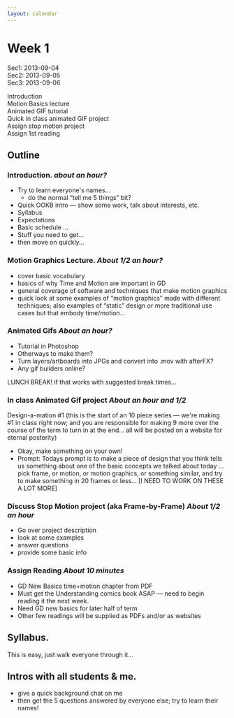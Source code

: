 ```yaml
---
layout: calendar
---
```


# Week 1

Sec1: 2013-09-04  
Sec2: 2013-09-05  
Sec3: 2013-09-06  

Introduction  
Motion Basics lecture  
Animated GIF tutorial  
Quick in class animated GIF project  
Assign stop motion project  
Assign 1st reading  

## Outline

### Introduction. _about an hour?_
- Try to learn everyone's names…
	* do the normal “tell me 5 things” bit?
- Quick OOKB intro — show some work, talk about interests, etc.
- Syllabus
- Expectations
- Basic schedule …
- Stuff you need to get…
- then move on quickly…

### Motion Graphics Lecture. _About 1/2 an hour?_
- cover basic vocabulary
- basics of why Time and Motion are important in GD
- general coverage of software and techniques that make motion graphics
- quick look at some examples of “motion graphics” made with different techniques; also examples of “static” design or more traditional use cases but that embody time/motion…

### Animated Gifs _About an hour?_
- Tutorial in Photoshop
- Otherways to make them?
- Turn layers/artboards into JPGs and convert into .mov with afterFX?
- Any gif builders online?

LUNCH BREAK! if that works with suggested break times…

### In class Animated Gif project _About an hour and 1/2_
Design-a-mation #1
(this is the start of an 10 piece series — we're making #1 in class right now; and you are responsible for making 9 more over the course of the term to turn in at the end… all will be posted on a website for eternal posterity)
- Okay, make something on your own!
- Prompt:
Todays prompt is to make a piece of design that you think tells us something about one of the basic concepts we talked about today … pick frame, or motion, or motion graphics, or something similar, and try to make something in 20 frames or less… 
[I NEED TO WORK ON THESE A LOT MORE]

### Discuss Stop Motion project (aka Frame-by-Frame) _About 1/2 an hour_
- Go over project description
- look at some examples
- answer questions
- provide some basic info

### Assign Reading _About 10 minutes_
- GD New Basics time+motion chapter from PDF
- Must get the Understanding comics book ASAP — need to begin reading it the next week.
- Need GD new basics for later half of term
- Other few readings will be supplied as PDFs and/or as websites

## Syllabus.
This is easy, just walk everyone through it…

## Intros with all students & me.
- give a quick background chat on me
- then get the 5 questions answered by everyone else; try to learn their names!